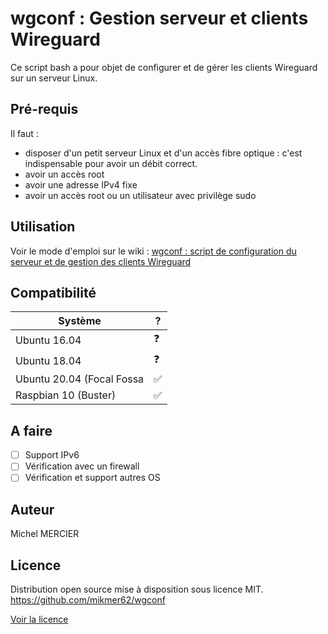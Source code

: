 # wgconf : Gestion serveur et clients Wireguard

Ce script bash a pour objet de configurer et de gérer les clients Wireguard sur un serveur Linux.


## Pré-requis
Il faut :
- disposer d'un petit serveur Linux et d'un accès fibre optique : c'est indispensable pour avoir un débit correct.
- avoir un accès root
- avoir une adresse IPv4 fixe
- avoir un accès root ou un utilisateur avec privilège sudo

## Utilisation
Voir le mode d'emploi sur le wiki :
[wgconf : script de configuration du serveur et de gestion des clients Wireguard](https://github.com/mikmer62/wgconf/wiki/wgconf-:-script-de-configuration-du-serveur-et-de-gestion-des-clients-Wireguard)

## Compatibilité
| Système                      | ? |
| ---------------------------- | - |
| Ubuntu 16.04                 | :question: |
| Ubuntu 18.04                 | :question: |
| Ubuntu 20.04 (Focal Fossa    | :white_check_mark: |
| Raspbian 10 (Buster)         | :white_check_mark: |

## A faire
- [ ] Support IPv6
- [ ] Vérification avec un firewall
- [ ] Vérification et support autres OS

## Auteur
Michel MERCIER

## Licence
Distribution open source mise à disposition sous licence MIT.
https://github.com/mikmer62/wgconf

[Voir la licence](Licence.md)

